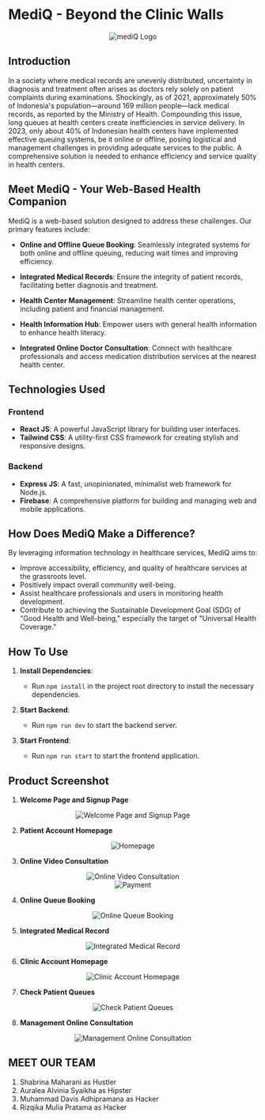 # MediQ - Beyond the Clinic Walls

<div align="center">
  <img src="mediq_Logo.png" alt="mediQ Logo" />
</div>

## Introduction

In a society where medical records are unevenly distributed, uncertainty in diagnosis and treatment often arises as doctors rely solely on patient complaints during examinations. Shockingly, as of 2021, approximately 50% of Indonesia's population—around 169 million people—lack medical records, as reported by the Ministry of Health. Compounding this issue, long queues at health centers create inefficiencies in service delivery. In 2023, only about 40% of Indonesian health centers have implemented effective queuing systems, be it online or offline, posing logistical and management challenges in providing adequate services to the public. A comprehensive solution is needed to enhance efficiency and service quality in health centers.

## Meet MediQ - Your Web-Based Health Companion

MediQ is a web-based solution designed to address these challenges. Our primary features include:

- **Online and Offline Queue Booking**: Seamlessly integrated systems for both online and offline queuing, reducing wait times and improving efficiency.

- **Integrated Medical Records**: Ensure the integrity of patient records, facilitating better diagnosis and treatment.

- **Health Center Management**: Streamline health center operations, including patient and financial management.

- **Health Information Hub**: Empower users with general health information to enhance health literacy.

- **Integrated Online Doctor Consultation**: Connect with healthcare professionals and access medication distribution services at the nearest health center.

## Technologies Used

### Frontend
- **React JS**: A powerful JavaScript library for building user interfaces.
- **Tailwind CSS**: A utility-first CSS framework for creating stylish and responsive designs.

### Backend
- **Express JS**: A fast, unopinionated, minimalist web framework for Node.js.
- **Firebase**: A comprehensive platform for building and managing web and mobile applications.

## How Does MediQ Make a Difference?

By leveraging information technology in healthcare services, MediQ aims to:

- Improve accessibility, efficiency, and quality of healthcare services at the grassroots level.
- Positively impact overall community well-being.
- Assist healthcare professionals and users in monitoring health development.
- Contribute to achieving the Sustainable Development Goal (SDG) of "Good Health and Well-being," especially the target of "Universal Health Coverage."


## How To Use
1. **Install Dependencies**:
   - Run `npm install` in the project root directory to install the necessary dependencies.

2. **Start Backend**:
   - Run `npm run dev` to start the backend server.

3. **Start Frontend**:
   - Run `npm run start` to start the frontend application.

## Product Screenshot

1. **Welcome Page and Signup Page**
<div align="center">
  <img src="1.png" alt="Welcome Page and Signup Page" />
</div> 

2. **Patient Account Homepage**

<div align="center">
  <img src="2.png" alt="Homepage" />
</div>

3. **Online Video Consultation**
   
<div align="center">
  <img src="3.png" alt="Online Video Consultation" />
</div>

<div align="center">
  <img src="4.png" alt="Payment" />
</div>

4. **Online Queue Booking**

<div align="center">
  <img src="maps.png" alt="Online Queue Booking" />
</div>
   
5. **Integrated Medical Record**

<div align="center">
  <img src="6.png" alt="Integrated Medical Record" />
</div> 

6. **Clinic Account Homepage**

<div align="center">
  <img src="7.png" alt="Clinic Account Homepage" />
</div> 

7. **Check Patient Queues**

<div align="center">
  <img src="8.png" alt="Check Patient Queues" />
</div> 
   
8. **Management Online Consultation**

<div align="center">
  <img src="9.png" alt="Management Online Consultation" />
</div> 

## MEET OUR TEAM
1. Shabrina Maharani as Hustler
2. Auralea Alvinia Syaikha as Hipster
3. Muhammad Davis Adhipramana as Hacker
4. Rizqika Mulia Pratama as Hacker

   
